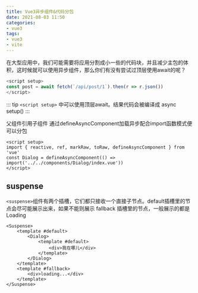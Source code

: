 ```yaml
---
title: Vue3异步组件&代码分包
date: 2021-08-03 11:50
categories:
- vue3
tags:
- vue3
- vite
---
```


在大型应用中，我们可能需要将应用分割成小一些的代码块，并且减少主包的体积，这时候就可以使用异步组件，那么你们有没有尝试过顶层使用await的呢？
<!-- more -->

```javascript
<script setup>
const post = await fetch(`/api/post/1`).then(r => r.json())
</script>
```
::: tip
`<script setup>` 中可以使用顶层await。结果代码会被编译成 async setup()
:::


父组件引用子组件 通过defineAsyncComponent加载异步配合import函数模式便可以分包
```vue
<script setup>
import { reactive, ref, markRaw, toRaw, defineAsyncComponent } from 'vue'
const Dialog = defineAsyncComponent(() => import('../../components/Dialog/index.vue'))
</script>
```

## suspense
`<suspense>`组件有两个插槽，它们都只接收一个直接子节点。default插槽里的节点会尽可能展示出来，如果不能则展示 fallback 插槽里的节点，一般展示的都是Loading
```vue
<Suspense>
    <template #default>
        <Dialog>
            <template #default>
                <div>我在哪儿</div>
            </template>
        </Dialog>
    </template>
    <template #fallback>
        <div>loading...</div>
    </template>
</Suspense>
```

